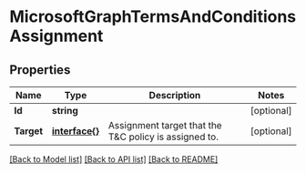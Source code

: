 # MicrosoftGraphTermsAndConditionsAssignment

## Properties

Name | Type | Description | Notes
------------ | ------------- | ------------- | -------------
**Id** | **string** |  | [optional] 
**Target** | [**interface{}**](.md) | Assignment target that the T&amp;C policy is assigned to. | [optional] 

[[Back to Model list]](../README.md#documentation-for-models) [[Back to API list]](../README.md#documentation-for-api-endpoints) [[Back to README]](../README.md)


